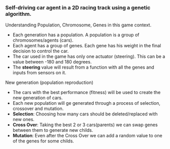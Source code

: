 ### Self-driving car agent in a 2D racing track using a genetic algorithm.

Understanding Population, Chromosome, Genes in this game context.

- Each generation has a population. A population is a group of chromosomes/agents (cars).
- Each agent has a group of genes. Each gene has his weight in the final decision to control the car.
- The car used in the game has only one actuator (steering). This can be a value between -180 and 180 degrees.
- The **steering** value will result from a function with all the genes and inputs from sensors on it.

New generation (population reproduction)

- The cars with the best performance (fitness) will be used to create the new generation of cars.
- Each new population will ge generated through a process of selection, crossover and mutation.
- **Selection**: Choosing how many cars should be deleted/replaced with new ones.
- **Cross Over**: Taking the best 2 or 3 cars(parents) we can swap genes between them to generate new childs.
- **Mutation**: Even after the Cross Over we can add a random value to one of the genes for some childs.
